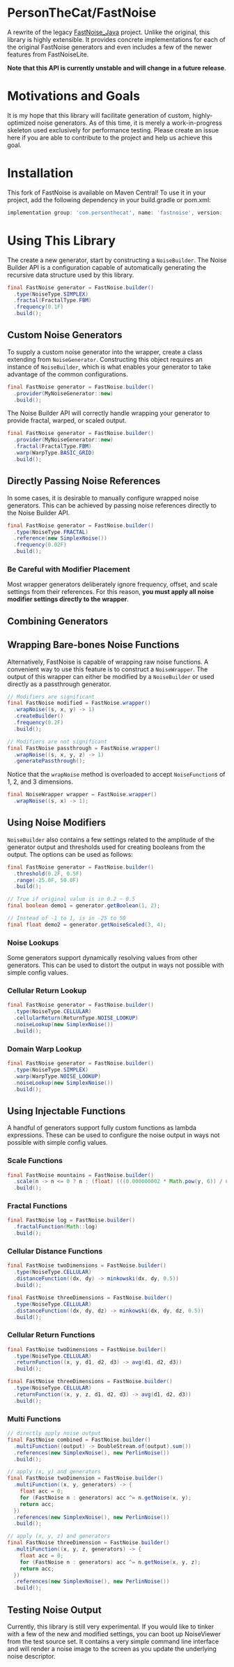 # PersonTheCat/FastNoise

A rewrite of the legacy [FastNoise_Java](https://github.com/Auburn/FastNoise_Java) project. Unlike the
original, this library is highly extensible. It provides concrete implementations for each of the original
FastNoise generators and even includes a few of the newer features from FastNoiseLite.

**Note that this API is currently unstable and will change in a future release**.

# Motivations and Goals

It is my hope that this library will facilitate generation of custom, highly-optimized noise generators.
As of this time, it is merely a work-in-progress skeleton used exclusively for performance testing. 
Please create an issue here if you are able to contribute to the project and help us achieve this goal.

# Installation

This fork of FastNoise is available on Maven Central! To use it in your project, add the following
dependency in your build.gradle or pom.xml:

```groovy
implementation group: 'com.personthecat', name: 'fastnoise', version: '0.10'
```

# Using This Library

The create a new generator, start by constructing a `NoiseBuilder`. The Noise Builder API is a configuration
capable of automatically generating the recursive data structure used by this library.

```java
final FastNoise generator = FastNoise.builder()
  .type(NoiseType.SIMPLEX)
  .fractal(FractalType.FBM)
  .frequency(0.1F)
  .build();
```

## Custom Noise Generators

To supply a custom noise generator into the wrapper, create a class extending from `NoiseGenerator`.
Constructing this object requires an instance of `NoiseBuilder`, which is what enables your generator
to take advantage of the common configurations.

```java
final FastNoise generator = FastNoise.builder()
  .provider(MyNoiseGenerator::new)
  .build();
```

The Noise Builder API will correctly handle wrapping your generator to provide fractal, warped, or 
scaled output.

```java
final FastNoise generator = FastNoise.builder()
  .provider(MyNoiseGenerator::new)
  .fractal(FractalType.FBM)
  .warp(WarpType.BASIC_GRID)
  .build();
```

## Directly Passing Noise References

In some cases, it is desirable to manually configure wrapped noise generators. This can be achieved by
passing noise references directly to the Noise Builder API.

```java
final FastNoise generator = FastNoise.builder()
  .type(NoiseType.FRACTAL)
  .reference(new SimplexNoise())
  .frequency(0.02F)
  .build();
```

### Be Careful with Modifier Placement

Most wrapper generators deliberately ignore frequency, offset, and scale settings from their references.
For this reason, **you must apply all noise modifier settings directly to the wrapper**.

## Combining Generators

## Wrapping Bare-bones Noise Functions

Alternatively, FastNoise is capable of wrapping raw noise functions. A convenient way to use this feature
is to construct a `NoiseWrapper`. The output of this wrapper can either be modified by a `NoiseBuilder` 
or used directly as a passthrough generator.

```java
// Modifiers are significant
final FastNoise modified = FastNoise.wrapper()
  .wrapNoise((s, x, y) -> 1)
  .createBuilder()
  .frequency(0.2F)
  .build();

// Modifiers are not significant
final FastNoise passthrough = FastNoise.wrapper()
  .wrapNoise((s, x, y, z) -> 1)
  .generatePassthrough();
```

Notice that the `wrapNoise` method is overloaded to accept `NoiseFunction`s of 1, 2, and 3 dimensions.

```java
final NoiseWrapper wrapper = FastNoise.wrapper()
  .wrapNoise((s, x) -> 1);
```

## Using Noise Modifiers

`NoiseBuilder` also contains a few settings related to the amplitude of the generator output and
thresholds used for creating booleans from the output. The options can be used as follows:

```java
final FastNoise generator = FastNoise.builder()
  .threshold(0.2F, 0.5F)
  .range(-25.0F, 50.0F)
  .build();

// True if original value is in 0.2 ~ 0.5
final boolean demo1 = generator.getBoolean(1, 2);

// Instead of -1 to 1, is in -25 to 50
final float demo2 = generator.getNoiseScaled(3, 4);
```

### Noise Lookups

Some generators support dynamically resolving values from other generators. This can be used to 
distort the output in ways not possible with simple config values.

### Cellular Return Lookup

```java
final FastNoise generator = FastNoise.builder()
  .type(NoiseType.CELLULAR)
  .cellularReturn(ReturnType.NOISE_LOOKUP)
  .noiseLookup(new SimplexNoise())
  .build();
```

### Domain Warp Lookup

```java
final FastNoise generator = FastNoise.builder()
  .type(NoiseType.SIMPLEX)
  .warp(WarpType.NOISE_LOOKUP)
  .noiseLookup(new SimplexNoise())
  .build();
```

## Using Injectable Functions

A handful of generators support fully custom functions as lambda expressions. These can be used to
configure the noise output in ways not possible with simple config values.

### Scale Functions

```java
final FastNoise mountains = FastNoise.builder()
  .scale(n -> n <= 0 ? n : (float) (((0.000000002 * Math.pow(y, 6)) / 6) + (9 * Math.sqrt(y))))
  .build();
```

### Fractal Functions

```java
final FastNoise log = FastNoise.builder()
  .fractalFunction(Math::log)
  .build();
```

### Cellular Distance Functions

```java
final FastNoise twoDimensions = FastNoise.builder()
  .type(NoiseType.CELLULAR)
  .distanceFunction((dx, dy) -> minkowski(dx, dy, 0.5))
  .build();

final FastNoise threeDimensions = FastNoise.builder()
  .type(NoiseType.CELLULAR)
  .distanceFunction((dx, dy, dz) -> minkowski(dx, dy, dz, 0.5))
  .build();
```

### Cellular Return Functions

```java
final FastNoise twoDimensions = FastNoise.builder()
  .type(NoiseType.CELLULAR)
  .returnFunction((x, y, d1, d2, d3) -> avg(d1, d2, d3))
  .build();

final FastNoise threeDimensions = FastNoise.builder()
  .type(NoiseType.CELLULAR)
  .returnFunction((x, y, z, d1, d2, d3) -> avg(d1, d2, d3))
  .build();
```

### Multi Functions

```java
// directly apply noise output
final FastNoise combined = FastNoise.builder()
  .multiFunction((output) -> DoubleStream.of(output).sum())
  .references(new SimplexNoise(), new PerlinNoise())
  .build();

// apply (x, y) and generators
final FastNoise twoDimension = FastNoise.builder()
  .multiFunction((x, y, generators) -> {
    float acc = 0;
    for (FastNoise n : generators) acc ^= n.getNoise(x, y);
    return acc;
  })
  .references(new SimplexNoise(), new PerlinNoise())
  .build();

// apply (x, y, z) and generators
final FastNoise threeDimension = FastNoise.builder()
  .multiFunction((x, y, z, generators) -> {
    float acc = 0;
    for (FastNoise n : generators) acc ^= n.getNoise(x, y, z);
    return acc;
  })
  .references(new SimplexNoise(), new PerlinNoise())
  .build();
```

## Testing Noise Output

Currently, this library is still very experimental. If you would like to tinker with a few of the new
and modified settings, you can boot up NoiseViewer from the test source set. It contains a very simple
command line interface and will render a noise image to the screen as you update the underlying noise
descriptor.

